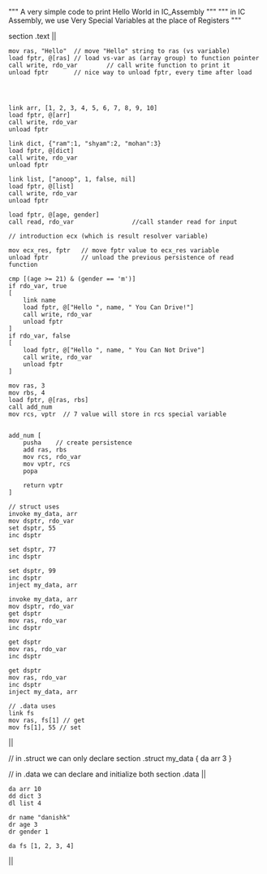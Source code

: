 """ A very simple code to print Hello World in IC_Assembly """
""" in IC Assembly, we use Very Special Variables at the place of Registers """

section .text ||

    mov ras, "Hello"  // move "Hello" string to ras (vs variable)
    load fptr, @[ras] // load vs-var as (array group) to function pointer
    call write, rdo_var        // call write function to print it
    unload fptr       // nice way to unload fptr, every time after load


    

    link arr, [1, 2, 3, 4, 5, 6, 7, 8, 9, 10]
    load fptr, @[arr]
    call write, rdo_var
    unload fptr

    link dict, {"ram":1, "shyam":2, "mohan":3}
    load fptr, @[dict]
    call write, rdo_var
    unload fptr

    link list, ["anoop", 1, false, nil]
    load fptr, @[list]
    call write, rdo_var
    unload fptr

    load fptr, @[age, gender] 
    call read, rdo_var                //call stander read for input  

    // introduction ecx (which is result resolver variable)

    mov ecx_res, fptr   // move fptr value to ecx_res variable
    unload fptr         // unload the previous persistence of read function

    cmp [(age >= 21) & (gender == 'm')]
    if rdo_var, true
    [
        link name
        load fptr, @["Hello ", name, " You Can Drive!"]
        call write, rdo_var
        unload fptr
    ]
    if rdo_var, false
    [
        load fptr, @["Hello ", name, " You Can Not Drive"]
        call write, rdo_var
        unload fptr
    ]

    mov ras, 3
    mov rbs, 4
    load fptr, @[ras, rbs]
    call add_num
    mov rcs, vptr  // 7 value will store in rcs special variable


    add_num [
        pusha    // create persistence
        add ras, rbs
        mov rcs, rdo_var
        mov vptr, rcs
        popa

        return vptr
    ]

    // struct uses
    invoke my_data, arr
    mov dsptr, rdo_var
    set dsptr, 55
    inc dsptr

    set dsptr, 77
    inc dsptr

    set dsptr, 99
    inc dsptr
    inject my_data, arr

    invoke my_data, arr
    mov dsptr, rdo_var
    get dsptr
    mov ras, rdo_var
    inc dsptr

    get dsptr
    mov ras, rdo_var
    inc dsptr

    get dsptr
    mov ras, rdo_var
    inc dsptr
    inject my_data, arr
    
    // .data uses
    link fs
    mov ras, fs[1] // get
    mov fs[1], 55 // set
||

// in .struct we can only declare
section .struct my_data {
    da arr 3
}

// in .data we can declare and initialize both
section .data ||
    
    da arr 10
    dd dict 3
    dl list 4
    
    dr name "danishk"
    dr age 3
    dr gender 1

    da fs [1, 2, 3, 4]
||